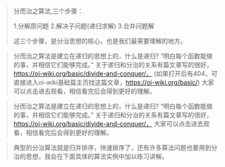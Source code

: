 >分而治之算法,三个步骤：
>
>   1.分解原问题
>   2.解决子问题(递归求解)
>   3.合并问题解
>
>这三个步骤，是分治思想的核心，也是我们最需要理解的地方。

>分而治之算法是建立在递归的思想上的，什么是递归? “明白每个函数能做的事，并相信它们能够完成。” 关于递归和分治的关系有篇文章写的很好，https://oi-wiki.org/basic/divide-and-conquer/， (如果打开后有404，可直接进入oi-wiki基础篇主页找这篇文章，https://oi-wiki.org/basic/) 大家可以点击进去观看，相信看完后会得到更好的理解。

>分而治之算法是建立在递归的思想上的，什么是递归? “明白每个函数能做的事，并相信它们能够完成。” 关于递归和分治的关系有篇文章写的很好，https://oi-wiki.org/basic/divide-and-conquer/， 大家可以点击进去观看，相信看完后会得到更好的理解。


>典型的分治算法就是归并排序，快速排序了，还有许多算法问题也要用到分治的思想，我会在下面具体的算法实例中加以练习讲解。